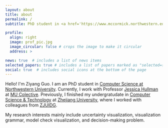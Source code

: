 ```yaml
---
layout: about
title: about
permalink: /
subtitle: PhD student in <a href='https://www.mccormick.northwestern.edu/computer-science/graduate/phd/'>Computer Science at Northwestern University</a>

profile:
  align: right
  image: prof_pic.jpg
  image_circular: false # crops the image to make it circular
  address: >

news: true  # includes a list of news items
selected_papers: true # includes a list of papers marked as "selected={true}"
social: true  # includes social icons at the bottom of the page
---
```


Hello! I'm Ziyang Guo. I am an PhD student in [Computer Science at Northwestern University](https://www.mccormick.northwestern.edu/computer-science/graduate/phd/). Currently, I work with Professor [Jessica Hullman](http://users.eecs.northwestern.edu/~jhullman/) at [MU Colective](https://mucollective.northwestern.edu/). Previously, I finished my undergratudate in [Computer Science & Technology](http://www.en.cs.zju.edu.cn/) at [Zhejiang University](https://www.zju.edu.cn/english/), where I worked with colleagues from [ZJUIDG](https://zjuidg.org/).

My research interests mainly include uncertainty visualization, visualization grammar, model check visualization, and decision-making problem.